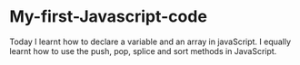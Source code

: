 # My-first-Javascript-code
Today I learnt how to declare a variable and an array in javaScript. I equally learnt how to use the push, pop, splice and sort methods in JavaScript.
